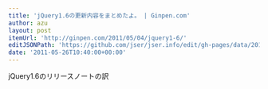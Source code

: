 ```yaml
---
title: 'jQuery1.6の更新内容をまとめたよ。 | Ginpen.com'
author: azu
layout: post
itemUrl: 'http://ginpen.com/2011/05/04/jquery1-6/'
editJSONPath: 'https://github.com/jser/jser.info/edit/gh-pages/data/2011/05/index.json'
date: '2011-05-26T10:40:00+00:00'
---
```

jQuery1.6のリリースノートの訳
